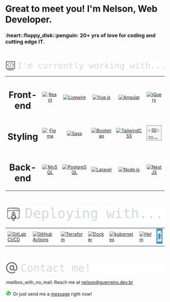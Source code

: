 <h1>Great to meet you! I'm Nelson, Web Developer.</h1>
<h3>:heart::floppy_disk::penguin: 20+ yrs of love for coding and cutting edge IT.</h3>
<br>
<br>
<img src="https://github.com/deltemp/repo/blob/main/svg/working_with.svg">
<table border="0" cellspacing="10" cellpadding="10">
    <tbody>
        <tr align="center">
            <td>
                <h1>Front-end</h1>
            </td>
            <td>
                <a target="_blank" href="https://react.dev/reference/react">
                    <img
                        width="48"
                        height="48"
                        src="https://cdn.jsdelivr.net/gh/devicons/devicon/icons/react/react-original.svg"
                        alt="React"
                        title="React"
                    >
                </a>
            </td>
            <td>
                <a target="_blank" href="https://laravel-livewire.com/docs/">
                    <img
                        width="48"
                        height="48"
                        src="https://cdn.jsdelivr.net/gh/devicons/devicon@latest/icons/livewire/livewire-original-wordmark.svg"
                        alt="Livewire"
                        title="Livewire"
                    >
                </a>
            </td>
            <td>
                <a target="_blank" href="https://vuejs.org/guide/introduction.html">
                    <img
                        width="48"
                        height="48"
                        src="https://cdn.jsdelivr.net/gh/devicons/devicon/icons/vuejs/vuejs-original.svg"
                        alt="Vue.js"
                        title="Vue.js"
                    >
                </a>
            </td>
            <td>
                <a target="_blank" href="https://angular.io/docs">
                    <img
                        width="48"
                        height="48"
                        src="https://cdn.jsdelivr.net/gh/devicons/devicon/icons/angularjs/angularjs-original.svg"
                        alt="Angular"
                        title="Angular"
                    >
                </a>
            </td>
            <td>
                <a target="_blank" href="https://api.jquery.com/">
                    <img
                        width="48"
                        height="48"
                        src="https://cdn.jsdelivr.net/gh/devicons/devicon/icons/jquery/jquery-original.svg"
                        alt="jQuery"
                        title="jQuery"
                    >
                </a>
            </td>
            <td rowspan="3">
                <a href="https://github.com/anuraghazra/github-readme-stats" target="_blank" rel="noopener noreferrer">
                    <img src="https://github-readme-stats-git-master-deltemps-projects.vercel.app/api/top-langs/?username=deltemp&langs_count=10" alt="Top Languages" title="Top Languages">
                </a>
            </td>
        </tr>
        <tr align="center">
            <td>
                <h1>Styling</h1>
            </td>
            <td>
                <a target="_blank" href="https://www.figma.com">
                    <img
                        width="48"
                        height="48"
                        src="https://cdn.jsdelivr.net/gh/devicons/devicon/icons/figma/figma-original.svg"
                        alt="Figma"
                        title="Figma"
                    >
                </a>
            </td>
            <td>
                <a target="_blank" href="https://sass-lang.com/documentation/">
                    <img
                        width="48"
                        height="48"
                        src="https://cdn.jsdelivr.net/gh/devicons/devicon/icons/sass/sass-original.svg"
                        alt="Sass"
                        title="Sass"
                    >
                </a>
            </td>
            <td>
                <a target="_blank" href="https://getbootstrap.com/docs/5.3/getting-started/introduction/">
                    <img
                        width="48"
                        height="48"
                        src="https://cdn.jsdelivr.net/gh/devicons/devicon/icons/bootstrap/bootstrap-original.svg"
                        alt="Bootstrap"
                        title="Bootstrap"
                    >
                </a>
            </td>
            <td>
                <a target="_blank" href="https://tailwindcss.com/docs">
                    <img
                        width="48"
                        height="48"
                        src="https://cdn.jsdelivr.net/gh/devicons/devicon@latest/icons/tailwindcss/tailwindcss-original.svg"
                        alt="TailwindCSS"
                        title="TailwindCSS"
                    >
                </a>
            </td>
            <td>
                <a target="_blank" href="https://styled-components.com/docs">
                    <img
                        width="48"
                        height="48"
                        src="https://github.com/deltemp/repo/blob/main/svg/styled-components-1.svg"
                        alt="styled components"
                        title="styled components"
                    >
                </a>
            </td>
        </tr>
        <tr align="center">
            <td>
                <h1>Back-end</h1>
            </td>
            <td>
                <a target="_blank" href="https://dev.mysql.com/doc/">
                    <img
                        width="48"
                        height="48"
                        src="https://cdn.jsdelivr.net/gh/devicons/devicon@latest/icons/mysql/mysql-original-wordmark.svg"
                        alt="MySQL"
                        title="MySQL"
                    >
                </a>
            </td>
            <td>
                <a target="_blank" href="https://www.postgresql.org/docs/">
                    <img
                        width="48"
                        height="48"
                        src="https://cdn.jsdelivr.net/gh/devicons/devicon@latest/icons/postgresql/postgresql-original-wordmark.svg"
                        alt="PostgreSQL"
                        title="PostgreSQL"
                    >
                </a>
            </td>
            <td>
                <a target="_blank" href="https://laravel.com/docs/10.x">
                    <img
                        width="48"
                        height="48"
                        src="https://cdn.jsdelivr.net/gh/devicons/devicon@latest/icons/laravel/laravel-original-wordmark.svg"
                        alt="Laravel"
                        title="Laravel"
                    >
                </a>
            </td>
            <td>
                <a target="_blank" href="https://nodejs.org/en/docs">
                    <img
                        width="48"
                        height="48"
                        src="https://cdn.jsdelivr.net/gh/devicons/devicon@latest/icons/nodejs/nodejs-original-wordmark.svg"
                        alt="Node.js"
                        title="Node.js"
                    >
                </a>
            </td>
            <td>
                <a target="_blank" href="https://docs.nestjs.com/">
                    <img
                        width="48"
                        height="48"
                        src="https://cdn.jsdelivr.net/gh/devicons/devicon@latest/icons/nestjs/nestjs-original-wordmark.svg"
                        alt="NestJS"
                        title="NestJS"
                    >
                </a>
            </td>
        </tr>
    </tbody>
</table>
<br>
<br>
<img src="https://github.com/deltemp/repo/blob/main/svg/deploying_with.svg">
<table border="0" cellspacing="10" cellpadding="10">
    <tbody>
        <tr>
            <td>
                <a target="_blank" href="https://gitlab.com/">
                    <img
                        width="48"
                        height="48"
                        alt="GitLab CI/CD"
                        title="GitLab CI/CD"
                        src="https://cdn.jsdelivr.net/gh/devicons/devicon@latest/icons/gitlab/gitlab-original-wordmark.svg"
                    >
                </a>
            </td>
            <td>
                <a target="_blank" href="https://github.com">
                    <img
                        width="48"
                        height="48"
                        alt="GitHub Actions"
                        title="GitHub Actions"
                        src="https://cdn.jsdelivr.net/gh/devicons/devicon@latest/icons/github/github-original-wordmark.svg"
                    >
                </a>
            </td>
            <td>
                <a target="_blank" href="https://developer.hashicorp.com/terraform">
                    <img
                        width="48"
                        height="48"
                        alt="Terraform"
                        title="Terraform"
                        src="https://cdn.jsdelivr.net/gh/devicons/devicon@latest/icons/terraform/terraform-original-wordmark.svg"
                    >
                </a>
            </td>
            <td>
                <a target="_blank" href="https://www.docker.com">
                    <img
                        width="48"
                        height="48"
                        alt="Docker"
                        title="Docker"
                        src="https://cdn.jsdelivr.net/gh/devicons/devicon@latest/icons/docker/docker-original-wordmark.svg"
                    >
                </a>
            </td>
            <td>
                <a target="_blank" href="https://kubernetes.io/docs/home/">
                    <img
                        width="48"
                        height="48"
                        alt="kubernetes"
                        title="kubernetes"
                        src="https://cdn.jsdelivr.net/gh/devicons/devicon@latest/icons/kubernetes/kubernetes-original-wordmark.svg"
                    >
                </a>
            </td>
            <td>
                <a target="_blank" href="https://helm.sh/docs/">
                    <img
                        width="48"
                        height="48"
                        src="https://cdn.jsdelivr.net/gh/devicons/devicon@latest/icons/helm/helm-original.svg"
                        alt="Helm"
                        title="Helm"
                    >
                </a>
            </td>
            <td>
                <a target="_blank" href="https://docs.k8slens.dev/">
                    <img
                        width="48"
                        height="48"
                        src="https://github.com/deltemp/repo/blob/main/svg/lens.svg"
                        alt="Lens"
                        title="Lens"
                    >
                </a>
            </td>
        </tr>
    </tbody>
</table>
<br>
<br>
<img src="https://github.com/deltemp/repo/blob/main/svg/contact_me.svg">
<p align="left">
    :mailbox_with_no_mail: Reach me at
    <a target="_blank" href="mailto:nelson@guerreiro.dev.br">nelson@guerreiro.dev.br</a>
</p>
<p align="left">
    <img width="20" height="20" src="https://github.com/deltemp/repo/blob/main/svg/whatsapp.svg">
    Or just send me a
    <a target="_blank" href="https://wa.me/5514998651969?text=Hi%21%20I%27ve%20found%20you%20on%20GitHub%21">message</a>
    right now!
</p>
